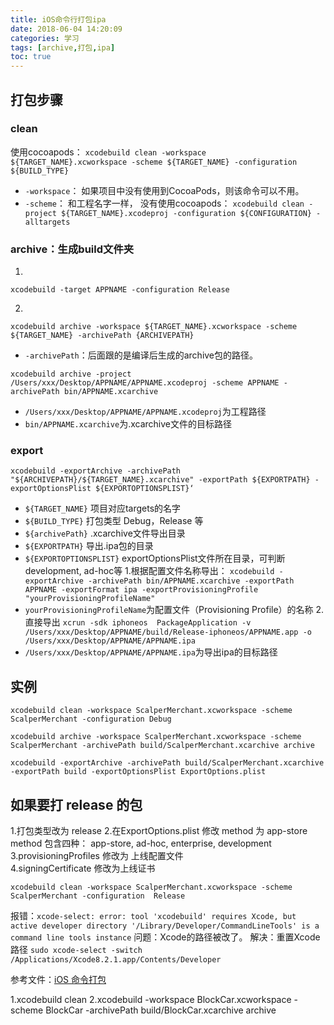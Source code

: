 ```yaml
---
title: iOS命令行打包ipa
date: 2018-06-04 14:20:09
categories: 学习
tags: [archive,打包,ipa]
toc: true
---
```


## 打包步骤
### clean

使用cocoapods：
`xcodebuild clean -workspace ${TARGET_NAME}.xcworkspace -scheme ${TARGET_NAME} -configuration ${BUILD_TYPE}`
* `-workspace`： 如果项目中没有使用到CocoaPods，则该命令可以不用。
* `-scheme`： 和工程名字一样，
没有使用cocoapods：
`xcodebuild clean -project ${TARGET_NAME}.xcodeproj -configuration ${CONFIGURATION} -alltargets`

### archive：生成build文件夹
1.
`xcodebuild -target APPNAME -configuration Release`

2.
`xcodebuild archive -workspace ${TARGET_NAME}.xcworkspace -scheme ${TARGET_NAME} -archivePath {ARCHIVEPATH}`
* `-archivePath`：后面跟的是编译后生成的archive包的路径。

`xcodebuild archive -project /Users/xxx/Desktop/APPNAME/APPNAME.xcodeproj -scheme APPNAME -archivePath bin/APPNAME.xcarchive`
* `/Users/xxx/Desktop/APPNAME/APPNAME.xcodeproj`为工程路径
* `bin/APPNAME.xcarchive`为.xcarchive文件的目标路径

### export

`xcodebuild -exportArchive -archivePath "${ARCHIVEPATH}/${TARGET_NAME}.xcarchive" -exportPath ${EXPORTPATH} -exportOptionsPlist ${EXPORTOPTIONSPLIST}‘`

*  `${TARGET_NAME}` 项目对应targets的名字
* `${BUILD_TYPE}` 打包类型 Debug，Release 等
* `${archivePath}` .xcarchive文件导出目录
* `${EXPORTPATH}` 导出.ipa包的目录
* `${EXPORTOPTIONSPLIST}` exportOptionsPlist文件所在目录，可判断development, ad-hoc等
1.根据配置文件名称导出：
`xcodebuild -exportArchive -archivePath bin/APPNAME.xcarchive -exportPath APPNAME -exportFormat ipa -exportProvisioningProfile "yourProvisioningProfileName"`
* `yourProvisioningProfileName`为配置文件（Provisioning Profile）的名称
2.直接导出
`xcrun -sdk iphoneos  PackageApplication -v /Users/xxx/Desktop/APPNAME/build/Release-iphoneos/APPNAME.app -o /Users/xxx/Desktop/APPNAME/APPNAME.ipa`
* `/Users/xxx/Desktop/APPNAME/APPNAME.ipa`为导出ipa的目标路径

## 实例
```
xcodebuild clean -workspace ScalperMerchant.xcworkspace -scheme ScalperMerchant -configuration Debug

xcodebuild archive -workspace ScalperMerchant.xcworkspace -scheme ScalperMerchant -archivePath build/ScalperMerchant.xcarchive archive

xcodebuild -exportArchive -archivePath build/ScalperMerchant.xcarchive -exportPath build -exportOptionsPlist ExportOptions.plist
```

## 如果要打 release 的包
1.打包类型改为 release
2.在ExportOptions.plist 修改 method  为 app-store 
method 包含四种： app-store, ad-hoc, enterprise, development
3.provisioningProfiles   修改为  上线配置文件    
4.signingCertificate   修改为上线证书
```
xcodebuild clean -workspace ScalperMerchant.xcworkspace -scheme ScalperMerchant -configuration  Release
```


报错：`xcode-select: error: tool 'xcodebuild' requires Xcode, but active developer directory '/Library/Developer/CommandLineTools' is a command line tools instance`
问题：Xcode的路径被改了。
解决：重置Xcode路径
`sudo xcode-select -switch /Applications/Xcode8.2.1.app/Contents/Developer`

参考文件：[iOS 命令打包](https://blog.csdn.net/qq_31942467/article/details/79665053)

1.xcodebuild clean
2.xcodebuild -workspace BlockCar.xcworkspace  -scheme BlockCar -archivePath build/BlockCar.xcarchive archive



